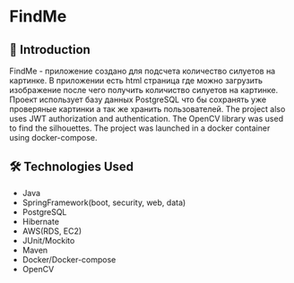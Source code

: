 # FindMe

## 📌 Introduction

FindMe - приложение создано для подсчета количество силуетов на картинке. В приложении есть html страница где можно загрузить изображение после чего получить количиство силуетов на картинке. Проект использует базу данных PostgreSQL что бы сохранять уже проверяные картинки а так же хранить пользователей. The project also uses JWT authorization and authentication. The OpenCV library was used to find the silhouettes. The project was launched in a docker container using docker-compose.

## 🛠 Technologies Used

- Java
- SpringFramework(boot, security, web, data)
- PostgreSQL
- Hibernate
- AWS(RDS, EC2)
- JUnit/Mockito
- Maven
- Docker/Docker-compose
- OpenCV
